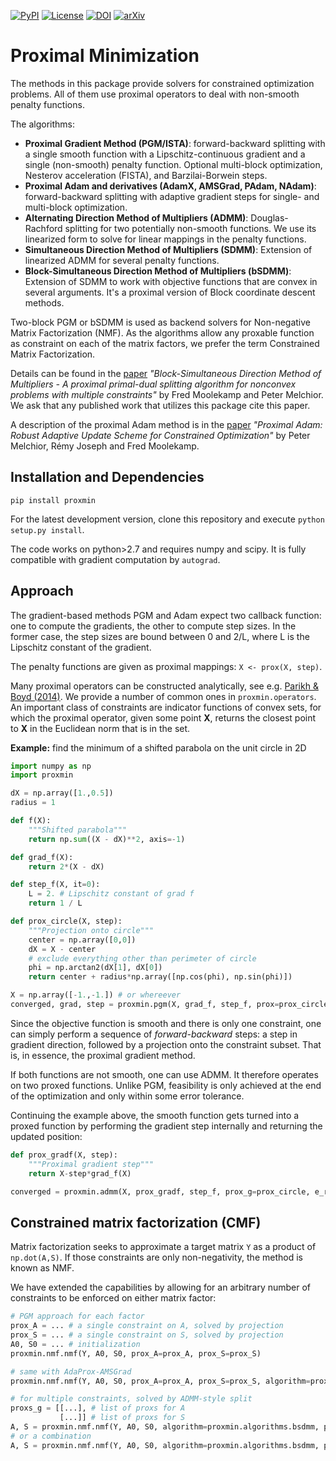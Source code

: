 [![PyPI](https://img.shields.io/pypi/v/proxmin.svg)](https://pypi.org/project/proxmin/)
[![License](https://img.shields.io/github/license/pmelchior/proxmin.svg)](https://github.com/pmelchior/proxmin/blob/master/LICENSE.md)
[![DOI](https://img.shields.io/badge/DOI-10.1007%2Fs11081--018--9380--y-blue.svg)](https://doi.org/10.1007/s11081-018-9380-y)
[![arXiv](https://img.shields.io/badge/arxiv-1708.09066-red.svg)](http://arxiv.org/abs/1708.09066)

# Proximal Minimization

The methods in this package provide solvers for constrained optimization problems. All of them use proximal operators to deal with non-smooth penalty functions.

The algorithms:

* **Proximal Gradient Method (PGM/ISTA)**: forward-backward splitting with a single smooth function with a Lipschitz-continuous gradient and a single (non-smooth) penalty function. Optional multi-block optimization, Nesterov acceleration (FISTA), and Barzilai-Borwein steps.
* **Proximal Adam and derivatives (AdamX, AMSGrad, PAdam, NAdam)**: forward-backward splitting with adaptive gradient steps for single- and multi-block optimization.
* **Alternating Direction Method of Multipliers (ADMM)**: Douglas-Rachford splitting for two potentially non-smooth functions. We use its linearized form to solve for linear mappings in the penalty functions.
* **Simultaneous Direction Method of Multipliers (SDMM)**: Extension of linearized ADMM for several penalty functions.
* **Block-Simultaneous Direction Method of Multipliers (bSDMM)**: Extension of SDMM to work with objective functions that are convex in several arguments. It's a proximal version of Block coordinate descent methods.

Two-block PGM or bSDMM is used as backend solvers for Non-negative Matrix Factorization (NMF). As the algorithms allow any proxable function as constraint on each of the matrix factors, we prefer the term Constrained Matrix Factorization.

Details can be found in the [paper](https://doi.org/10.1007/s11081-018-9380-y) *"Block-Simultaneous Direction Method of Multipliers - A proximal primal-dual splitting algorithm for nonconvex problems with multiple constraints"* by Fred Moolekamp and Peter Melchior.
We ask that any published work that utilizes this package cite this paper.

A description of the proximal Adam method is in the [paper](https://arxiv.org/abs/1910.10094) *"Proximal Adam: Robust Adaptive Update Scheme for Constrained Optimization"* by Peter Melchior, Rémy Joseph and Fred Moolekamp.

## Installation and Dependencies

```
pip install proxmin
```

 For the latest development version, clone this repository and execute `python setup.py install`.

The code works on python>2.7 and requires numpy and scipy. It is fully compatible with gradient computation by `autograd`.

## Approach

The gradient-based methods PGM and Adam expect two callback function: one to compute the gradients, the other to compute step sizes. In the former case, the step sizes are bound between 0 and 2/L, where L is the Lipschitz constant of the gradient.

The penalty functions are given as proximal mappings: `X <- prox(X, step)`.

Many proximal operators can be constructed analytically, see e.g. [Parikh & Boyd (2014)](https://web.stanford.edu/~boyd/papers/prox_algs.html). We provide a number of common ones in `proxmin.operators`. An important class of constraints are indicator functions of convex sets, for which the proximal operator, given some point **X**, returns the closest point to **X** in the Euclidean norm that is in the set.

**Example:** find the minimum of a shifted parabola on the unit circle in 2D

```python
import numpy as np
import proxmin

dX = np.array([1.,0.5])
radius = 1

def f(X):
    """Shifted parabola"""
    return np.sum((X - dX)**2, axis=-1)

def grad_f(X):
    return 2*(X - dX)

def step_f(X, it=0):
    L = 2. # Lipschitz constant of grad f
    return 1 / L

def prox_circle(X, step):
    """Projection onto circle"""
    center = np.array([0,0])
    dX = X - center
    # exclude everything other than perimeter of circle
    phi = np.arctan2(dX[1], dX[0])
    return center + radius*np.array([np.cos(phi), np.sin(phi)])

X = np.array([-1.,-1.]) # or whereever
converged, grad, step = proxmin.pgm(X, grad_f, step_f, prox=prox_circle)
```

Since the objective function is smooth and there is only one constraint, one can simply perform a sequence of *forward-backward* steps: a step in gradient direction, followed by a projection onto the constraint subset. That is, in essence, the proximal gradient method.

If both functions are not smooth, one can use ADMM. It therefore operates on two proxed functions. Unlike PGM, feasibility is only achieved at the end of the optimization and only within some error tolerance.

Continuing the example above, the smooth function gets turned into a proxed function by performing the gradient step internally and returning the updated position:

```python
def prox_gradf(X, step):
    """Proximal gradient step"""
    return X-step*grad_f(X)

converged = proxmin.admm(X, prox_gradf, step_f, prox_g=prox_circle, e_rel=1e-3, e_abs=1e-3)
```

## Constrained matrix factorization (CMF)

Matrix factorization seeks to approximate a target matrix `Y` as a product of `np.dot(A,S)`. If those constraints are only non-negativity, the method is known as NMF.

We have extended the capabilities by allowing for an arbitrary number of constraints to be enforced on either matrix factor:

```python
# PGM approach for each factor
prox_A = ... # a single constraint on A, solved by projection
prox_S = ... # a single constraint on S, solved by projection
A0, S0 = ... # initialization
proxmin.nmf.nmf(Y, A0, S0, prox_A=prox_A, prox_S=prox_S)

# same with AdaProx-AMSGrad
proxmin.nmf.nmf(Y, A0, S0, prox_A=prox_A, prox_S=prox_S, algorithm=proxmin.algorithms.adaprox, scheme="amsgrad")

# for multiple constraints, solved by ADMM-style split
proxs_g = [[...], # list of proxs for A
           [...]] # list of proxs for S
A, S = proxmin.nmf.nmf(Y, A0, S0, algorithm=proxmin.algorithms.bsdmm, proxs_g=proxs_g)
# or a combination
A, S = proxmin.nmf.nmf(Y, A0, S0, algorithm=proxmin.algorithms.bsdmm, prox_A=prox_A, prox_S=prox_S, proxs_g=proxs_g)
```
